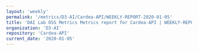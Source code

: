 ```yaml
---
layout: 'weekly'
permalink: '/metrics/D3-AI/Cardea-API/WEEKLY-REPORT-2020-01-05'
title: 'DAI Lab OSS Metrics Metrics report for Cardea-API | WEEKLY-REPORT-2020-01-05'
organization: 'D3-AI'
repository: 'Cardea-API'
current_date: '2020-01-05'
---
```

